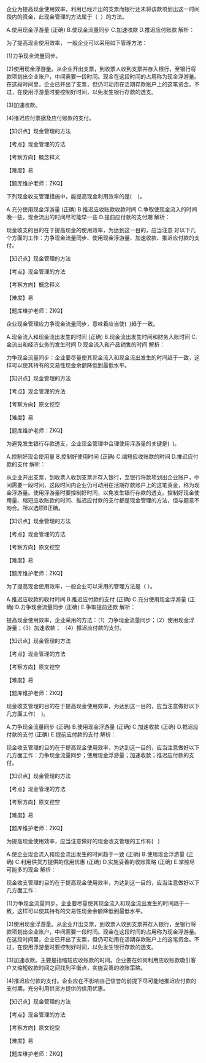 <p>企业为提高现金使用效率，利用已经开出的支票而银行还未将该款项划出这一时间段内的资金，此现金管理的方法属于（ &nbsp;）的方法。</p>
A.使用现金浮游量  (正确)
B.使现金流量同步
C.加速收款
D.推迟应付账款
解析：<p>为了提高现金使用效率， 一般企业可以采用如下管理方法：</p><p>(1)力争现金流量同步。</p><p>(2)使用现金浮游量。从企业开出支票，到收票人收到支票并存入银行，至银行将款项划出企业账户，中间需要一段时间。现金在这段时间的占用称为现金浮游量。在这段时间里，企业已开出了支票，但仍可动用在活期存款账户上的这笔资金。不过，在使用浮游量时要控制好时间，以免发生银行存款的透支。&nbsp;</p><p>(3)加速收款。&nbsp;</p><p>(4)推迟应付票据及应付账款的支付。</p><p>【知识点】现金管理的方法</p><p>【考点】现金管理的方法</p><p>【考察方向】概念释义</p><p>【难度】易</p><p>【题库维护老师：ZKQ】</p>
<p>下列现金收支管理措施中，能提高现金利用效率的是(&nbsp; &nbsp; )。</p>
A.充分使用现金浮游量  (正确)
B.推迟应收账款收款时间
C.争取使现金流入的时间晚一些，现金流出的时间尽可能早一些
D.提前应付款的支付期
解析：<p>现金收支的目的在于提高现金的使用效率，为达到这一目的，应当注意 好以下几个方面的工作：力争现金流量同步、使用现金浮游量、加速收款、推迟应付款的支付。</p><p>【知识点】现金管理的方法</p><p>【考点】现金管理的方法</p><p>【考察方向】概念释义</p><p>【难度】易</p><p>【题库维护老师：ZKQ】</p>
<p>企业现金管理应力争现金流量同步，意味着应当使( &nbsp;)趋于一致。</p>
A.现金流入和现金流出发生的时间  (正确)
B.现金流出发生时间和财务入账时间
C.金流出和经济业务的发生时间
D.现金流入和产品销售的时间
解析：<p>力争现金流量同步：企业要尽量使其现金流入和现金流出发生的时间趋于一致，这样可以使其持有的交易性现金余额降低到最低水平。</p><p>【知识点】现金管理的方法</p><p>【考点】现金管理的方法</p><p>【考察方向】原文挖空</p><p>【难度】易</p><p>【题库维护老师：ZKQ】</p>
<p>为避免发生银行存款透支，企业现金管理中合理使用浮游量的关键是( &nbsp;)。</p>
A.控制好现金使用量
B.控制好使用时间  (正确)
C.缩短应收账款的时间
D.推迟应付款的支付
解析：<p>从企业开出支票，到收票人收到支票并存入银行，至银行将款项划出企业账户，中间需要一段时间，这段时间内企业仍可动用在活期存款账户上的这笔资金，称为现金浮游量。使用浮游量时要控制好时间，以免发生银行存款的透支。控制好现金使用量、缩短应收账款的时间、推迟应付款的支付都是现金管理的方法，但与题意不吻合。所以选项B正确。</p><p>【知识点】现金管理的方法</p><p>【考点】现金管理的方法</p><p>【考察方向】原文挖空</p><p>【难度】易</p><p>【题库维护老师：ZKQ】</p>
<p>为了提高现金使用效率，一般企业可以采用的管理方法是（ ）。</p>
A.推迟应收款的收付时间
B.推迟应付款的支付  (正确)
C.充分使用现金浮游量  (正确)
D.力争现金流量同步  (正确)
E.争取提前还款
解析：<p>提高现金使用效率，企业采用的方法：（1）力争现金流量同步；（2）使用现金浮游量；（3）加速收款； （4）推迟应付款的支付。</p><p>【知识点】现金管理的方法</p><p>【考点】现金管理的方法</p><p>【考察方向】原文挖空</p><p>【难度】易</p><p>【题库维护老师：ZKQ】</p>
<p>现金收支管理的目的在于提高现金使用效率，为达到这一目的，应当注意做好以下几方面工作( &nbsp; &nbsp;)。</p>
A.力争现金流量同步  (正确)
B.使用现金浮游量  (正确)
C.加速收款  (正确)
D.推迟应付款的支付  (正确)
E.提前应付款的支付
解析：<p>现金收支管理的目的在于提高现金使用效率，为达到这一目的，应当注意做好以下几方面工作：力争现金流量同步；使用现金浮游量；加速收款；推迟应付款的支付。</p><p>【知识点】现金管理的方法</p><p>【考点】现金管理的方法</p><p>【考察方向】原文挖空</p><p>【难度】易</p><p>【题库维护老师：ZKQ】</p>
<p>为提高现金使用效率，应当注意做好的现金收支管理的工作有( &nbsp; )</p>
A.使企业现金流入和现金流出发生的时间趋于一致  (正确)
B.使用现金浮游量  (正确)
C.利用供货方提供的信用优惠  (正确)
D.实施妥善的收账策略  (正确)
E.掌控尽可能多的现金
解析：<p>现金收支管理的目的在于提高现金使用效率，为达到这一目的，应当注意做好以下几方面工作：</p><p>(1)力争现金流量同步。企业要尽量使其现金流入和现金流出发生的时间趋于一致，这样可以使其持有的交易性现金余额降低到最低水平。</p><p>(2)使用现金浮游量。从企业开出支票，到收票人收到支票并存入银行，至银行将款项划出企业账户，中间需要一段时间。现金在这段时间的占用称为现金浮游量。在这段时间里，企业已开出了支票，但仍可动用在活期存款账户上的这笔资金。不过，在使用浮游量时要控制好时间，以免发生银行存款的透支。</p><p>(3)加速收款。主要是指缩短应收账款的时间。企业要在如何利用应收账款吸引客户又缩短收款时间之间找到平衡点，实施妥善的收账策略。</p><p>(4)推迟应付款的支付。企业应在不影响自己信誉的前提下尽可能地推迟应付款的支付期，充分利用供货方提供的信用优惠。</p><p>【知识点】现金管理的方法</p><p>【考点】现金管理的方法</p><p>【考察方向】原文挖空</p><p>【难度】易</p><p>【题库维护老师：ZKQ】</p>
